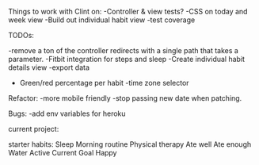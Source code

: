 Things to work with Clint on: 
-Controller & view tests?
-CSS on today and week view
-Build out individual habit view
-test coverage

TODOs:

-remove a ton of the controller redirects with a single path that takes a parameter.
-Fitbit integration for steps and sleep
-Create individual habit details view
-export data
- Green/red percentage per habit
-time zone selector


Refactor:
-more mobile friendly
-stop passing new date when patching.




Bugs:
-add env variables for heroku

current project:





starter habits:
Sleep
Morning routine
Physical therapy
Ate well
Ate enough
Water
Active
Current Goal
Happy